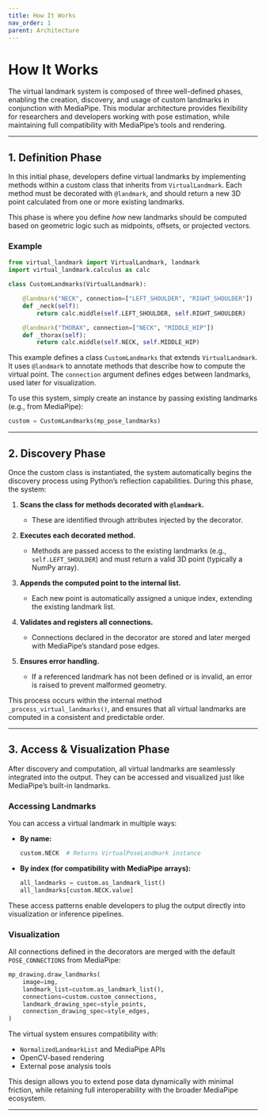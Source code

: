 ```yaml
---
title: How It Works
nav_order: 1
parent: Architecture
---
```


# How It Works

The virtual landmark system is composed of three well-defined phases, enabling the creation, discovery, and usage of custom landmarks in conjunction with MediaPipe. This modular architecture provides flexibility for researchers and developers working with pose estimation, while maintaining full compatibility with MediaPipe’s tools and rendering.

---

## 1. Definition Phase

In this initial phase, developers define virtual landmarks by implementing methods within a custom class that inherits from `VirtualLandmark`. Each method must be decorated with `@landmark`, and should return a new 3D point calculated from one or more existing landmarks.

This phase is where you define *how* new landmarks should be computed based on geometric logic such as midpoints, offsets, or projected vectors.

### Example

```python
from virtual_landmark import VirtualLandmark, landmark
import virtual_landmark.calculus as calc

class CustomLandmarks(VirtualLandmark):

    @landmark("NECK", connection=["LEFT_SHOULDER", "RIGHT_SHOULDER"])
    def _neck(self):
        return calc.middle(self.LEFT_SHOULDER, self.RIGHT_SHOULDER)

    @landmark("THORAX", connection=["NECK", "MIDDLE_HIP"])
    def _thorax(self):
        return calc.middle(self.NECK, self.MIDDLE_HIP)
```

This example defines a class `CustomLandmarks` that extends `VirtualLandmark`. It uses `@landmark` to annotate methods that describe how to compute the virtual point. The `connection` argument defines edges between landmarks, used later for visualization.

To use this system, simply create an instance by passing existing landmarks (e.g., from MediaPipe):

```python
custom = CustomLandmarks(mp_pose_landmarks)
```

---

## 2. Discovery Phase

Once the custom class is instantiated, the system automatically begins the discovery process using Python’s reflection capabilities. During this phase, the system:

1. **Scans the class for methods decorated with `@landmark`.**
   - These are identified through attributes injected by the decorator.

2. **Executes each decorated method.**
   - Methods are passed access to the existing landmarks (e.g., `self.LEFT_SHOULDER`) and must return a valid 3D point (typically a NumPy array).

3. **Appends the computed point to the internal list.**
   - Each new point is automatically assigned a unique index, extending the existing landmark list.

4. **Validates and registers all connections.**
   - Connections declared in the decorator are stored and later merged with MediaPipe’s standard pose edges.

5. **Ensures error handling.**
   - If a referenced landmark has not been defined or is invalid, an error is raised to prevent malformed geometry.

This process occurs within the internal method `_process_virtual_landmarks()`, and ensures that all virtual landmarks are computed in a consistent and predictable order.

---

## 3. Access & Visualization Phase

After discovery and computation, all virtual landmarks are seamlessly integrated into the output. They can be accessed and visualized just like MediaPipe’s built-in landmarks.

### Accessing Landmarks

You can access a virtual landmark in multiple ways:

- **By name:**
  ```python
  custom.NECK  # Returns VirtualPoseLandmark instance
  ```

- **By index (for compatibility with MediaPipe arrays):**
  ```python
  all_landmarks = custom.as_landmark_list()
  all_landmarks[custom.NECK.value]
  ```

These access patterns enable developers to plug the output directly into visualization or inference pipelines.

### Visualization

All connections defined in the decorators are merged with the default `POSE_CONNECTIONS` from MediaPipe:

```python
mp_drawing.draw_landmarks(
    image=img,
    landmark_list=custom.as_landmark_list(),
    connections=custom.custom_connections,
    landmark_drawing_spec=style_points,
    connection_drawing_spec=style_edges,
)
```

The virtual system ensures compatibility with:

- `NormalizedLandmarkList` and MediaPipe APIs
- OpenCV-based rendering
- External pose analysis tools

This design allows you to extend pose data dynamically with minimal friction, while retaining full interoperability with the broader MediaPipe ecosystem.

---
